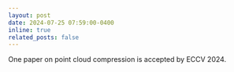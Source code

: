 ```yaml
---
layout: post
date: 2024-07-25 07:59:00-0400
inline: true
related_posts: false
---
```

One paper on point cloud compression is accepted by <span class="news-badge news-badge-conference">ECCV 2024</span>. 
